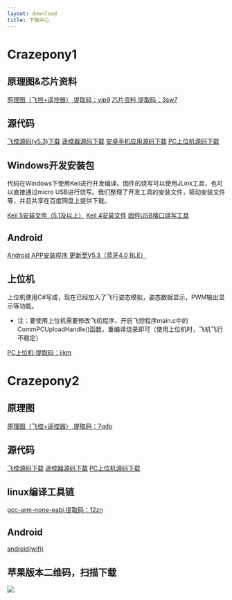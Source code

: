 ```yaml
---
layout: download
title: 下载中心
---
```



# Crazepony1

## 原理图&芯片资料

<a href="https://pan.baidu.com/s/13_9dhNius57A6Ur8jf9RaQ" class="btn btn-lg btn-outline" role="button" target="_blank" >原理图（飞控+遥控器）,提取码：yjp9</a>
<a href="https://pan.baidu.com/s/1d3qv2ftu6l_qbwaFxDu2wA" class="btn btn-lg btn-outline" role="button" target="_blank" >芯片资料,提取码：3sw7</a>

## 源代码

<a href="https://github.com/Crazepony/crazepony-firmware-none/archive/test_original_baro.zip" class="btn btn-lg btn-outline" role="button" target="_blank" >飞控源码(v5.3)下载</a>
<a href="https://github.com/Crazepony/crazepony-remote-none/archive/master.zip" class="btn btn-lg btn-outline" role="button" target="_blank" >遥控器源码下载</a>
<a href="https://github.com/makerfire-offical/crazepony1-app/archive/master.zip" class="btn btn-lg btn-outline" role="button" target="_blank" >安卓手机应用源码下载</a>
<a href="https://github.com/Crazepony/crazepony-host-client/archive/master.zip" class="btn btn-lg btn-outline" role="button" target="_blank" >PC上位机源码下载</a>

## Windows开发安装包
代码在Windows下使用Keil进行开发编译。固件的烧写可以使用JLink工具，也可以直接通过micro USB进行烧写。我们整理了开发工具的安装文件，驱动安装文件等，并且共享在百度网盘上提供下载。


<p>
<a href="http://pan.baidu.com/s/1sjr24qD" class="btn btn-lg btn-outline" role="button" target="_blank" >Keil 5安装文件（5.1及以上）</a>
<a href="http://pan.baidu.com/s/1ntNqLdv" class="btn btn-lg btn-outline" role="button" target="_blank" >Keil 4安装文件</a>
<a href="http://pan.baidu.com/s/1eQ1kfPw" class="btn btn-lg btn-outline" role="button" target="_blank" >固件USB接口烧写工具</a>
</p>

## Android

<a href="http://pan.baidu.com/s/1c10ZAww" class="btn btn-lg btn-outline" role="button" target="_blank" >Android APP安装程序 更新至V5.3（蓝牙4.0 BLE）</a>

## 上位机
上位机使用C#写成，现在已经加入了飞行姿态模拟，姿态数据显示，PWM输出显示等功能。
* 注：要使用上位机需要修改飞机程序，开启飞控程序main.c中的CommPCUploadHandle()函数，重编译烧录即可（使用上位机时，飞机飞行不稳定）


<a href="https://pan.baidu.com/s/1qtKOPVnadJWLYAP5Tqnetw" class="btn btn-lg btn-outline" role="button" target="_blank" >PC上位机;提取码：ijkm</a>


# Crazepony2

## 原理图

<a href="https://pan.baidu.com/s/11yCi_x178-hLdMfs2BgwgQ" class="btn btn-lg btn-outline" role="button" target="_blank" >原理图（飞控+遥控器）,提取码：7qdp</a>

## 源代码

<a href="https://github.com/makerfire-offical/Crazepony2/archive/master.zip" class="btn btn-lg btn-outline" role="button" target="_blank" >飞控源码下载</a>
<a href="https://github.com/makerfire-offical/crazepony2-remote/archive/master.zip" class="btn btn-lg btn-outline" role="button" target="_blank" >遥控器源码下载</a>
<a href="https://github.com/cleanflight/cleanflight-configurator/releases/download/CLFL_v1.2.4/cleanflight-configurator-1.2.4.zip" class="btn btn-lg btn-outline" role="button" target="_blank" >PC上位机源码下载</a>

## linux编译工具链

<a href="https://pan.baidu.com/s/1K0DfuOa_vZkBOMFTGNynQQ" class="btn btn-lg btn-outline" role="button" target="_blank" >gcc-arm-none-eabi,提取码：12zn</a>

## Android

<a href="https://mkf-resource.oss-cn-shenzhen.aliyuncs.com/client/Crazepony_1.1.2_2020-10-29.apk" class="btn btn-lg btn-outline" role="button" target="_blank" >android(wifi)</a>

## 苹果版本二维码，扫描下载
![](/assets/img/ios-RQcode.png)

